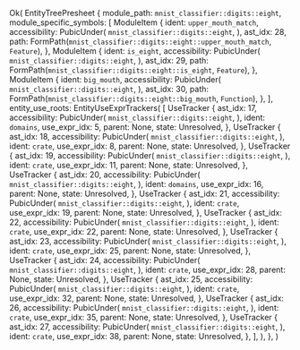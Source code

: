 Ok(
    EntityTreePresheet {
        module_path: `mnist_classifier::digits::eight`,
        module_specific_symbols: [
            ModuleItem {
                ident: `upper_mouth_match`,
                accessibility: PubicUnder(
                    `mnist_classifier::digits::eight`,
                ),
                ast_idx: 28,
                path: FormPath(`mnist_classifier::digits::eight::upper_mouth_match`, `Feature`),
            },
            ModuleItem {
                ident: `is_eight`,
                accessibility: PubicUnder(
                    `mnist_classifier::digits::eight`,
                ),
                ast_idx: 29,
                path: FormPath(`mnist_classifier::digits::eight::is_eight`, `Feature`),
            },
            ModuleItem {
                ident: `big_mouth`,
                accessibility: PubicUnder(
                    `mnist_classifier::digits::eight`,
                ),
                ast_idx: 30,
                path: FormPath(`mnist_classifier::digits::eight::big_mouth`, `Function`),
            },
        ],
        entity_use_roots: EntityUseExprTrackers(
            [
                UseTracker {
                    ast_idx: 17,
                    accessibility: PubicUnder(
                        `mnist_classifier::digits::eight`,
                    ),
                    ident: `domains`,
                    use_expr_idx: 5,
                    parent: None,
                    state: Unresolved,
                },
                UseTracker {
                    ast_idx: 18,
                    accessibility: PubicUnder(
                        `mnist_classifier::digits::eight`,
                    ),
                    ident: `crate`,
                    use_expr_idx: 8,
                    parent: None,
                    state: Unresolved,
                },
                UseTracker {
                    ast_idx: 19,
                    accessibility: PubicUnder(
                        `mnist_classifier::digits::eight`,
                    ),
                    ident: `crate`,
                    use_expr_idx: 11,
                    parent: None,
                    state: Unresolved,
                },
                UseTracker {
                    ast_idx: 20,
                    accessibility: PubicUnder(
                        `mnist_classifier::digits::eight`,
                    ),
                    ident: `domains`,
                    use_expr_idx: 16,
                    parent: None,
                    state: Unresolved,
                },
                UseTracker {
                    ast_idx: 21,
                    accessibility: PubicUnder(
                        `mnist_classifier::digits::eight`,
                    ),
                    ident: `crate`,
                    use_expr_idx: 19,
                    parent: None,
                    state: Unresolved,
                },
                UseTracker {
                    ast_idx: 22,
                    accessibility: PubicUnder(
                        `mnist_classifier::digits::eight`,
                    ),
                    ident: `crate`,
                    use_expr_idx: 22,
                    parent: None,
                    state: Unresolved,
                },
                UseTracker {
                    ast_idx: 23,
                    accessibility: PubicUnder(
                        `mnist_classifier::digits::eight`,
                    ),
                    ident: `crate`,
                    use_expr_idx: 25,
                    parent: None,
                    state: Unresolved,
                },
                UseTracker {
                    ast_idx: 24,
                    accessibility: PubicUnder(
                        `mnist_classifier::digits::eight`,
                    ),
                    ident: `crate`,
                    use_expr_idx: 28,
                    parent: None,
                    state: Unresolved,
                },
                UseTracker {
                    ast_idx: 25,
                    accessibility: PubicUnder(
                        `mnist_classifier::digits::eight`,
                    ),
                    ident: `crate`,
                    use_expr_idx: 32,
                    parent: None,
                    state: Unresolved,
                },
                UseTracker {
                    ast_idx: 26,
                    accessibility: PubicUnder(
                        `mnist_classifier::digits::eight`,
                    ),
                    ident: `crate`,
                    use_expr_idx: 35,
                    parent: None,
                    state: Unresolved,
                },
                UseTracker {
                    ast_idx: 27,
                    accessibility: PubicUnder(
                        `mnist_classifier::digits::eight`,
                    ),
                    ident: `crate`,
                    use_expr_idx: 38,
                    parent: None,
                    state: Unresolved,
                },
            ],
        ),
    },
)